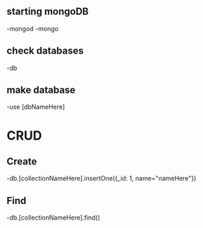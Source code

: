 ## starting mongoDB
-mongod
-mongo

## check databases
-db

## make database
-use [dbNameHere]

# CRUD
## Create
-db.[collectionNameHere].insertOne({_id: 1, name="nameHere"})

## Find
-db.[collectionNameHere].find()
